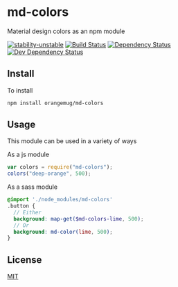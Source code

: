 # md-colors
Material design colors as an npm module

[![stability-unstable](https://img.shields.io/badge/stability-unstable-yellow.svg)][stability]
[![Build Status](https://circleci.com/gh/orangemug/md-colors.png?style=shield)][circleci]
[![Dependency Status](https://david-dm.org/orangemug/md-colors.svg)][dm-prod]
[![Dev Dependency Status](https://david-dm.org/orangemug/md-colors/dev-status.svg)][dm-dev]

[stability]:   https://github.com/orangemug/stability-badges#unstable
[circleci]:    https://circleci.com/gh/orangemug/md-colors
[dm-prod]:     https://david-dm.org/orangemug/md-colors
[dm-dev]:      https://david-dm.org/orangemug/md-colors#info=devDependencies



## Install
To install

```sh
npm install orangemug/md-colors
```


## Usage
This module can be used in a variety of ways

As a js module

```js
var colors = require("md-colors");
colors("deep-orange", 500);
```

As a sass module

```scss
@import './node_modules/md-colors'
.button {
  // Either
  background: map-get($md-colors-lime, 500);
  // Or
  background: md-color(lime, 500);
}
```


## License
[MIT](LICENSE)
